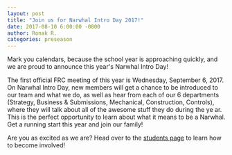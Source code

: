 ```yaml
---
layout: post
title: "Join us for Narwhal Intro Day 2017!"
date: 2017-08-10 6:00:00 -0800
author: Ronak R.
categories: preseason
---
```


Mark you calendars, because the school year is approaching quickly, and we are proud to announce this year's Narwhal Intro Day!

The first official FRC meeting of this year is Wednesday, September 6, 2017. On Narwhal Intro Day, new members will get a chance to be introduced to our team and what we do, as well as hear from each of our 6 departments (Strategy, Business & Submissions, Mechanical, Construction, Controls), where they will talk about all of the awesome stuff they do during the ye
ar. This is the perfect opportunity to learn about what it means to be a Narwhal. Get a running start this year and join our family!

Are you as excited as we are? Head over to the [students page](/students/) to learn how to become involved!
